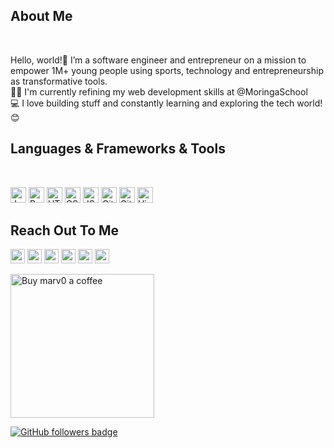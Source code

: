 <h2>About Me</h2><br>
<p>
  Hello, world!👋 I’m a software engineer and entrepreneur on a mission to empower 1M+ young people using sports, technology and entrepreneurship as transformative tools.
  <br>
  👨‍🎓 I'm currently refining my web development skills at @MoringaSchool
  <br>
  💻 I love building stuff and constantly learning and exploring the tech world! 😊
</p>
  
<h2>Languages & Frameworks & Tools</h2><br>
<p>
  <img title="Javascript" height="25" src="images/javascript.svg">
  <img title="Python" height="25" src="images/python-original.svg">
  <img title="HTML5" height="25" src="images/html5.svg">
  <img title="CSS" height="25" src="images/css.svg">
  <img title="JSON" height="25" src="images/json.svg">
  <img title="Git" height="25" src="images/git-original.svg">
  <img title="GitHub" height="25" src="images/github.svg">
  <img title="Visual Studio Code" height="25" src="images/vscode.png">
</p>


<h2>Reach Out To Me</h2>
<p> <a href="https://www.linkedin.com/in/marvin-ogot/"><img src="https://img.shields.io/badge/linkedin-%230077B5.svg?&style=for-the-badge&logo=linkedin&logoColor=white" height=23></a> <a href="mailto:marvin.ogot@gmail.com"><img src="https://img.shields.io/badge/Gmail-D14836?style=for-the-badge&logo=gmail&logoColor=white" height=23></a>
<a href="http://wa.me//+254700500611"><img src="https://img.shields.io/badge/WhatsApp-25D366?style=for-the-badge&logo=whatsapp&logoColor=white" height=23></a>
   <a href="https://twitter.com/mrmarv0"><img src="https://img.shields.io/badge/Twitter-222222?style=for-the-badge&logo=twitter&logoColor=white" height=23></a>
<a href="https://github.com/marv0/"><img src="https://img.shields.io/badge/GitHub-100000?style=for-the-badge&logo=github&logoColor=white" height=23></a>
<a href="https://www.youtube.com/watch?v=p0uAJ6Eu4Rs"><img src="https://img.shields.io/badge/YouTube-FF0000?style=for-the-badge&logo=youtube&logoColor=white" height=23></a>

<p>
  <a href="https://www.buymeacoffee.com/marv0" target="_blank" ><img src="https://www.buymeacoffee.com/assets/img/custom_images/orange_img.png" alt="Buy marv0 a coffee" width="230"></a>
</p>

<!--
<p>
<img src="https://visitor-badge.laobi.icu/badge?page_id=marv0/marv0" alt="marv0"/>       
</p>
-->
<p>
  <a href="https://www.github.com/marv0" target="_blank" rel="noreferrer"><img src="https://img.shields.io/github/followers/marv0?logo=github&style=for-the-badge&color=282b2f&labelColor=0d1117" alt="GitHub followers badge" /></a>
</p>
